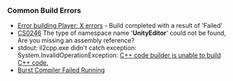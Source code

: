### Common Build Errors

- [Error building Player: X errors](Build%20Errors/Build%20Error.md) - Build completed with a result of 'Failed'  
- [CS0246](Editor%20References.md) The type of namespace name '**UnityEditor**' could not be found, Are you missing an assembly reference?  
- stdout: il2cpp.exe didn't catch exception: System.InvalidOperationException: [C++ code builder is unable to build C++ code.](Build%20Errors/IL2CPP%20Building.md)  
- [Burst Compiler Failed Running](Build%20Errors/Burst%20Building.md)